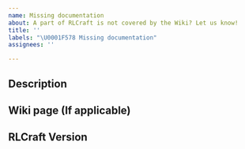 ```yaml
---
name: Missing documentation
about: A part of RLCraft is not covered by the Wiki? Let us know!
title: ''
labels: "\U0001F578 Missing documentation"
assignees: ''

---
```


## Description
<!-- Explain what you think should be added to the Wiki -->

## Wiki page (If applicable)
<!-- What page is missing information? -->

## RLCraft Version
<!-- What Version of RLCraft are you using? -->
